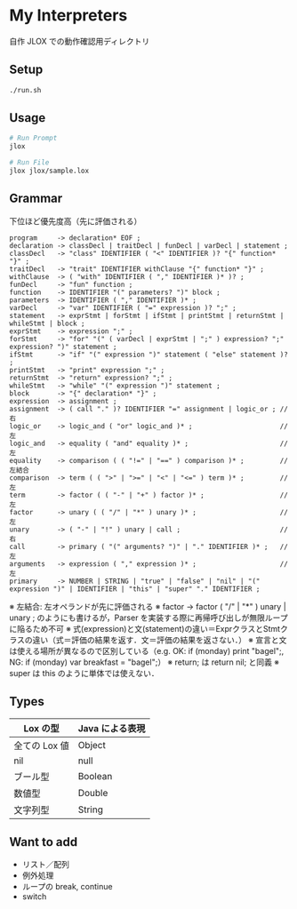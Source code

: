 # My Interpreters

自作 JLOX での動作確認用ディレクトリ

## Setup

```sh
./run.sh
```

## Usage

```sh
# Run Prompt
jlox

# Run File
jlox jlox/sample.lox
```

## Grammar

下位ほど優先度高（先に評価される）

```ebnf
program     -> declaration* EOF ;
declaration -> classDecl | traitDecl | funDecl | varDecl | statement ;
classDecl   -> "class" IDENTIFIER ( "<" IDENTIFIER )? "{" function* "}" ;
traitDecl   -> "trait" IDENTIFIER withClause "{" function* "}" ;
withClause  -> ( "with" IDENTIFIER ( "," IDENTIFIER )* )? ;
funDecl     -> "fun" function ;
function    -> IDENTIFIER "(" parameters? ")" block ;
parameters  -> IDENTIFIER ( "," IDENTIFIER )* ;
varDecl     -> "var" IDENTIFIER ( "=" expression )? ";" ;
statement   -> exprStmt | forStmt | ifStmt | printStmt | returnStmt | whileStmt | block ;
exprStmt    -> expression ";" ;
forStmt     -> "for" "(" ( varDecl | exprStmt | ";" ) expression? ";" expression? ")" statement ;
ifStmt      -> "if" "(" expression ")" statement ( "else" statement )? ;
printStmt   -> "print" expression ";" ;
returnStmt  -> "return" expression? ";" ;
whileStmt   -> "while" "(" expression ")" statement ;
block       -> "{" declaration* "}" ;
expression  -> assignment ;
assignment  -> ( call "." )? IDENTIFIER "=" assignment | logic_or ; // 右
logic_or    -> logic_and ( "or" logic_and )* ;                      // 左
logic_and   -> equality ( "and" equality )* ;                       // 左
equality    -> comparison ( ( "!=" | "==" ) comparison )* ;         // 左結合
comparison  -> term ( ( ">" | ">=" | "<" | "<=" ) term )* ;         // 左
term        -> factor ( ( "-" | "+" ) factor )* ;                   // 左
factor      -> unary ( ( "/" | "*" ) unary )* ;                     // 左
unary       -> ( "-" | "!" ) unary | call ;                         // 右
call        -> primary ( "(" arguments? ")" | "." IDENTIFIER )* ;   // 左
arguments   -> expression ( "," expression )* ;                     // 左
primary     -> NUMBER | STRING | "true" | "false" | "nil" | "(" expression ")" | IDENTIFIER | "this" | "super" "." IDENTIFIER ;
```

※ 左結合: 左オペランドが先に評価される
※ factor -> factor ( "/" | "*" ) unary | unary ; のようにも書けるが，Parser を実装する際に再帰呼び出しが無限ループに陥るため不可
※ 式(expression)と文(statement)の違い＝ExprクラスとStmtクラスの違い（式＝評価の結果を返す．文＝評価の結果を返さない．）
※ 宣言と文は使える場所が異なるので区別している（e.g. OK: if (monday) print "bagel";, NG: if (monday) var breakfast = "bagel";）
※ return; は return nil; と同義
※ super は this のように単体では使えない．

## Types

| Lox の型 | Java による表現 |
| - | - |
| 全ての Lox 値 | Object |
| nil | null |
| ブール型 | Boolean |
| 数値型 | Double |
| 文字列型 | String |

## Want to add

- リスト／配列
- 例外処理
- ループの break, continue
- switch
